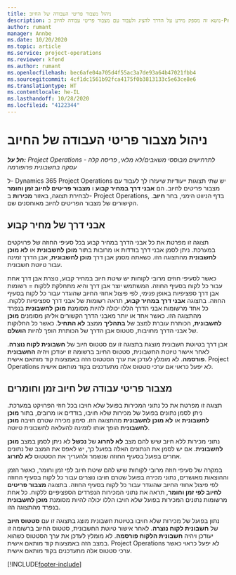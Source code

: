 ```yaml
---
title: ניהול מצבור פריטי העבודה של החיוב
description: נושא זה מספק מידע על הדרך להציג ולעבוד עם מצבור פריטי עבודה לחיוב ב-Project Operations.
author: rumant
manager: Annbe
ms.date: 10/20/2020
ms.topic: article
ms.service: project-operations
ms.reviewer: kfend
ms.author: rumant
ms.openlocfilehash: bec6afe04a705d4f55ac3a7de93a64b47021fbb4
ms.sourcegitcommit: 4cf1dc1561b92fca4175f0b3813133c5e63ce8e6
ms.translationtype: HT
ms.contentlocale: he-IL
ms.lasthandoff: 10/28/2020
ms.locfileid: "4122344"
---
```

# <a name="manage-the-billing-backlog"></a>ניהול מצבור פריטי העבודה של החיוב

_**חל על:** Project Operations לתרחישים מבוססי משאבים/לא מלאי, פריסה קלה - עסקה בחשבונית פרופורמה_

ל- Dynamics 365 Project Operations יש שתי תצוגות ייעודיות שיעזרו לך לעבוד עם מצבור פריטים לחיוב. הם **אבני דרך במחיר קבוע** ו **מצבור פריטים לחיוב זמן וחומר** לבחירת תצוגה, באזור **מכירות** ב- Project Operations, בדף הניווט הימני, בחר **חיוב**. הקישורים של מצבור הפריטים לחיוב מאוחסנים שם.

## <a name="fixed-price-milestones"></a>אבני דרך של מחיר קבוע

תצוגה זו מפרטת את כל אבני הדרך במחיר קבוע בכל סעיפי החוזה של פרויקטים במערכת. ניתן לסמן אבני דרך בודדות או מרובות בתור **מוכן לחשבונית** או **לא מוכן לחשבונית** מהתצוגה הזו. כשאתה מסמן אבן דרך **מוכן לחשבונית**, אבן הדרך זמינה עבור טיוטת חשבונית.

כאשר לסעיפי חוזים מרובי לקוחות יש שיטת חיוב במחיר קבוע, נוצרת אבן דרך אחת עבור כל לקוח בסעיף החוזה. המשתמש יוצר אבן דרך והיא מתחלקת ללקוח = רשומות אבן דרך ספציפיות באופן פנימי, לפי פיצול אחוזי החיוב שהוגדר עבור כל לקוח בסעיף החוזה. בתצוגה **אבני דרך במחיר קבוע**, תראה רשומות של אבני דרך ספציפיות ללקוח. כל אחד מרשומות אבני הדרך הללו יכולה להיות מסומנת **מוכן לחשבונית** בנפרד מהתצוגה הזו. כאשר אחד או יותר מאבני הדרך הקשורים אליהן מסומנים **מוכן לחשבונית**, הכותרת עוברת למצב של **בתהליך** ממצב **לא התחיל**. כאשר כל החלוקות של אבני הדרך מחויבות, סטטוס אבן הדרך של הכותרת הופך להיות **הושלם**.

אבן דרך בטיוטת חשבונית מוצגת בתצוגה זו עם סטטוס חיוב של **חשבונית לקוח נוצרה**. לאחר אישור טיוטת החשבונית, סטטוס החיוב ברשומה זו יעודכן ויהיה **החשבונית פורסמה**. לא מומלץ לעדכן את ערך הסטטוס הזה באמצעות קוד מותאם אישית. Project Operations לא יפעל כראוי אם ערכי סטטוס אלה מתעדכנים בקוד מותאם אישית.

## <a name="time-and-material-billing-backlog"></a>מצבור פריטי עבודה של חיוב זמן וחומרים

תצוגה זו מפרטת את כל נתוני המכירות בפועל שלא חויבו בכל חוזי הפרויקט במערכת. ניתן לסמן נתונים בפועל של מכירות שלא חויבו, בודדים או מרובים, בתור **מוכן לחשבונית** או **לא מוכן לחשבונית** מהתצוגה הזו. סימון מכירה שטרם חויבה **מוכן לחשבונית** הופך אותו לזמינה להעלאה לחשבונית טיוטה.

נתוני מכירות ללא חיוב שיש להם מצב **לא לחרוג** של **נכשל** לא ניתן לסמן במצב **מוכן לחשבונית**. אם יש לסמן את הנתונים האלה בפועל כך, יש לאפס את המצב של נתונים אחרים בפועל בסעיף החוזה שנשמר ולהעריך את הסטטוס **לא לחרוג**.

במקרה של סעיפי חוזה מרובי לקוחות שיש להם שיטת חיוב לפי זמן וחומר, כאשר הזמן וההוצאות מאושרים, נתוני מכירה בפועל שטרם חויבו נוצרים עבור כל לקוח בסעיף החוזה לפי פיצול אחוזי החיוב שהוגדר עבור כל לקוח בסעיף החוזה. בתצוגה **מצבור פריטים לחיוב לפי זמן וחומר**, תראה את נתוני המכירות הנפרדים הספציפיים ללקוח. כל אחת מרשומות נתונים המכירות בפועל שלא חויבו הללו יכולה להיות מסומנת **מוכן לחשבונית** בנפרד מהתצוגה הזו.

נתון בפועל של מכירות שלא חויבו בטיוטת חשבונית מוצג בתצוגה זו עם **סטטוס חיוב** של **חשבונית לקוח נוצרה**. לאחר אישור טיוטת החשבונית, סטטוס החיוב ברשומה זו יעודכן ויהיה **חשבונית הלקוח פורסמה**. לא מומלץ לעדכן את ערך הסטטוס כשהוא במצב הזה באמצעות קוד מותאם אישית. Project Operations לא יפעל כראוי כאשר ערכי סטטוס אלה מתעדכנים בקוד מותאם אישית.


[!INCLUDE[footer-include](../includes/footer-banner.md)]